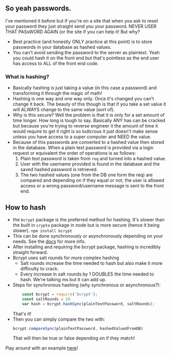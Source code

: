## So yeah passwords.

I've mentioned it before but if you're on a site that when you ask to reset your password they just straight send you your password. NEVER USER THAT PASsWORD AGAIN (or the site if you can help it! But why?
* Best practice (and honestly ONLY practice at this point) is to store passwords in your database as hashed values.
* You can't avoid sending the password to the server as plaintext. Yeah you could hash it on the front end but that's pointless as the end user has access to ALL of the front end code.

### What is hashing?
* Basically hashing is just taking a value (in this case a password) and transforming it through the magic of math!
* Hashing is one way and one way only. Once it's changed you can't change it back. The beauty of this though is that if you take a set value it will ALWAYS change to the same value (sort of).
* Why is this secure? Well the problem is that it is only for a set amount of time longer. How long is tough to say. Basically ANY has can be cracked but because you're trying to reverse engineer it the amount of time it would require to get it right is so ludicrous it just doesn't make sense unless you have access to a super computer and NEED the value.
* Because of this passwords are converted to a hashed value then stored in the database. When a plain text password is provided via a login request or equivalent the order of operations is as follows:
    1. Plain text password is taken from `req` and turned into a hashed value. 
    2. User with the username provided is found in the database and the saved hashed password is retrieved.
    3. The two hashed values (one from the DB one form the req) are compared and depending on if they equal or not, the user is allowed access or a wrong password/username message is sent to the front end.

## How to hash

*  the `bcrypt` package is the preferred method for hashing. It's slower than the built in `crypto` package in node but is more secure (hence it being slower). `npm install bcrypt`
* This can be done synchronously or asynchronously depending on your needs. See the [docs](https://www.npmjs.com/package/bcrypt) for more info.
* After installing and requiring the bcrypt package, hashing is incredibly straight forward.
* Bcrypt uses salt rounds for more complex hashing
    * Salt rounds increase the time needed to hash but also make it more difficulty to crack. 
    * Every increase in salt rounds by 1 DOUBLES the time needed to hash. We're talking ms but it can add up.
* Steps for synchronous hashing (why synchronous or asynchronous?): 
    ``` javascript
        const bcrypt = require('bcrypt');
        const saltRounds = 10 
        var hash = bcrypt.hashSync(plainTextPassword, saltRounds);
    ```
    That's it!
* Then you can simply compare the two with: 
    ``` javascript
    bcrypt.compareSync(plainTextPassword, hashedValuedFromDB)
    ```
    That will then be true or false depending on if they match!

Play around with an example [here](https://www.dailycred.com/article/bcrypt-calculator)!